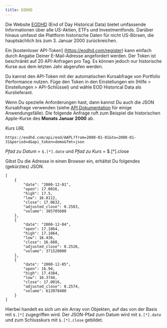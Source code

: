 ```yaml
---
title: EODHD
---
```


Die Website [EODHD](https://eodhd.com/) (End of Day Historical Data) bietet umfassende Informationen über alle US-Aktien, ETFs und Investmentfonds. Darüber hinaus umfasst die Plattform historische Daten für nicht US-Börsen, die hauptsächlich bis zum 3. Januar 2000 zurückreichen.

Ein [kostenloser API-Token] (https://eodhd.com/register) kann einfach durch Angabe Deiner E-Mail-Adresse angefordert werden. Der Token ist beschränkt auf 20 API-Anfragen pro Tag. Es können jedoch nur historische Kurse aus dem letzten Jahr abgerufen werden.

Du kannst den API-Token mit der automatischen Kursabfrage von Portfolio Performance nutzen. Füge den Token in den Einstellungen ein (Hilfe > Einstellungen > API-Schlüssel) und wähle EOD Historical Data als Kurslieferant.

Wenn Du spezielle Anforderungen hast, dann kannst Du auch die JSON Kursabfrage verwenden (siehe [API Dokumentation](https://eodhd.com/financial-apis/api-for-historical-data-and-volumes/) für einige Anwendungsfälle). Die folgende Anfrage ruft zum Beispiel die historischen Apple-Kurse des **Monats Januar 2000** ab.

*Kurs URL*

`https://eodhd.com/api/eod/AAPL?from=2000-01-01&to=2000-01-31&period=d&api_token=demo&fmt=json`

*Pfad zu Datum* = `$.[*].date` und *Pfad zu Kurs* = $.[*].close

Gibst Du die Adresse in einen Browser ein, erhältst Du folgendes (gekürztes) JSON.

```
[
    {
        "date": "2000-12-01",
        "open": 17.0016,
        "high": 17.5,
        "low": 16.8112,
        "close": 17.0632,
        "adjusted_close": 0.2583,
        "volume": 385705600
    },
    {
        "date": "2000-12-04",
        "open": 17.1864,
        "high": 17.1864,
        "low": 16.436,
        "close": 16.688,
        "adjusted_close": 0.2526,
        "volume": 371520800
    },
    {
        "date": "2000-12-05",
        "open": 16.94,
        "high": 17.4384,
        "low": 16.3744,
        "close": 17.0016,
        "adjusted_close": 0.2574,
        "volume": 613978400
    }
]
```

Hierbei handelt es sich um ein Array von Objekten, auf das von der Basis mit `$.[*]` zugegriffen wird. Der JSON-Pfad zum Datum wird mit `$.[*].date` und zum Schlusskurs mit `$.[*].close` gebildet.

